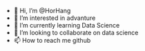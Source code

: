- 👋 Hi, I’m @HorHang
- 👀 I’m interested in advanture
- 🌱 I’m currently learning Data Science
- 💞️ I’m looking to collaborate on data science
- 📫 How to reach me github

<!---
HorHang/HorHang is a ✨ special ✨ repository because its `README.md` (this file) appears on your GitHub profile.
You can click the Preview link to take a look at your changes.
--->
